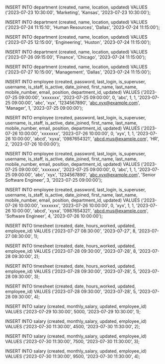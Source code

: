 INSERT INTO department (created, name, location, updated) 
VALUES ('2023-07-23 10:30:00', 'Marketing', 'Kansas', '2023-07-23 10:30:00');

INSERT INTO department (created, name, location, updated) 
VALUES ('2023-07-24 11:15:10', 'Human Resources', 'Dallas', '2023-07-24 11:15:00');

INSERT INTO department (created, name, location, updated) 
VALUES ('2023-07-25 12:15:00', 'Engineering', 'Huston', '2023-07-24 11:15:00');

INSERT INTO department (created, name, location, updated) 
VALUES ('2023-07-26 09:15:00', 'Finance', 'Chicago', '2023-07-24 11:15:00');

INSERT INTO department (created, name, location, updated) 
VALUES ('2023-07-27 10:15:00', 'Management', 'Dallas', '2023-07-24 11:15:00');


INSERT INTO employee (created, password, last_login, is_superuser, username, is_staff, is_active, date_joined, first_name, last_name, mobile_number, email, position, department_id, updated) 
VALUES ('2023-07-25 09:00:00', 'xxxxxxx', '2023-07-25 09:00:00', 0, 'abc', 1, 1, '2023-07-25 09:00:00', 'abc', 'xyx', '1234567890', 'abc.xyx@example.com', 'Manager', 1, '2023-07-25 09:00:00');

INSERT INTO employee (created, password, last_login, is_superuser, username, is_staff, is_active, date_joined, first_name, last_name, mobile_number, email, position, department_id, updated) 
VALUES ('2023-07-26 10:00:00', 'xxxxxxx', '2023-07-26 10:00:00', 0, 'xyx', 1, 1, '2023-07-26 10:00:00', 'abcd', 'xyxa', '0987654321', 'abcd.mus@example.com', 'HR', 2, '2023-07-26 10:00:00');

INSERT INTO employee (created, password, last_login, is_superuser, username, is_staff, is_active, date_joined, first_name, last_name, mobile_number, email, position, department_id, updated) 
VALUES ('2023-07-25 09:00:00', 'xxxxxxx', '2023-07-25 09:00:00', 0, 'abc', 1, 1, '2023-07-25 09:00:00', 'abc', 'xyx', '1234567890', 'abc.xyx@example.com', 'Senior Software Engineer', 3, '2023-07-25 09:00:00');

INSERT INTO employee (created, password, last_login, is_superuser, username, is_staff, is_active, date_joined, first_name, last_name, mobile_number, email, position, department_id, updated) 
VALUES ('2023-07-26 10:00:00', 'xxxxxxx', '2023-07-26 10:00:00', 0, 'xyx', 1, 1, '2023-07-26 10:00:00', 'abcd', 'xyxa', '0987654321', 'abcd.mus@example.com', 'Software Engineer', 4, '2023-07-26 10:00:00');


INSERT INTO timesheet (created, date, hours_worked, updated, employee_id) 
VALUES ('2023-07-27 08:30:00', '2023-07-27', 8, '2023-07-27 08:30:00', 1);

INSERT INTO timesheet (created, date, hours_worked, updated, employee_id) 
VALUES ('2023-07-28 09:30:00', '2023-07-28', 8, '2023-07-28 09:30:00', 2);

INSERT INTO timesheet (created, date, hours_worked, updated, employee_id) 
VALUES ('2023-07-28 09:30:00', '2023-07-28', 5, '2023-07-28 09:30:00', 3);

INSERT INTO timesheet (created, date, hours_worked, updated, employee_id) 
VALUES ('2023-07-28 09:30:00', '2023-07-28', 5, '2023-07-28 09:30:00', 4);


INSERT INTO salary (created, monthly_salary, updated, employee_id) 
VALUES ('2023-07-29 10:30:00', 5000, '2023-07-29 10:30:00', 1);

INSERT INTO salary (created, monthly_salary, updated, employee_id) 
VALUES ('2023-07-30 11:30:00', 4500, '2023-07-30 11:30:00', 2);

INSERT INTO salary (created, monthly_salary, updated, employee_id) 
VALUES ('2023-07-30 11:30:00', 7500, '2023-07-30 11:30:00', 3);

INSERT INTO salary (created, monthly_salary, updated, employee_id) 
VALUES ('2023-07-30 11:30:00', 9500, '2023-07-30 11:30:00', 4);


